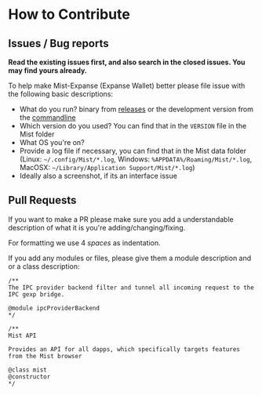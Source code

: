 # How to Contribute

## Issues / Bug reports

**Read the existing issues first, and also search in the closed issues. You may find yours already.**

To help make Mist-Expanse (Expanse Wallet) better please file issue with the following basic descriptions:

- What do you run? binary from [releases](https://github.com/ethereum/mist/releases) or the development version from the [commandline](https://github.com/ethereum/mist#run-mist)
- Which version do you used? You can find that in the `VERSION` file in the Mist folder
- What OS you're on?
- Provide a log file if necessary, you can find that in the Mist data folder (Linux: `~/.config/Mist/*.log`, Windows: `%APPDATA%/Roaming/Mist/*.log`, MacOSX: `~/Library/Application Support/Mist/*.log`)
- Ideally also a screenshot, if its an interface issue


## Pull Requests

If you want to make a PR please make sure you add a understandable description of what it is you're adding/changing/fixing.

For formatting we use 4 *spaces* as indentation.

If you add any modules or files, please give them a module description and or a class description:

```
/**
The IPC provider backend filter and tunnel all incoming request to the IPC gexp bridge.

@module ipcProviderBackend
*/

/**
Mist API

Provides an API for all dapps, which specifically targets features from the Mist browser

@class mist
@constructor
*/
```

